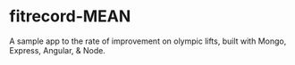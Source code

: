 fitrecord-MEAN
==============

A sample app to the rate of improvement on olympic lifts, built with Mongo, Express, Angular, & Node.
